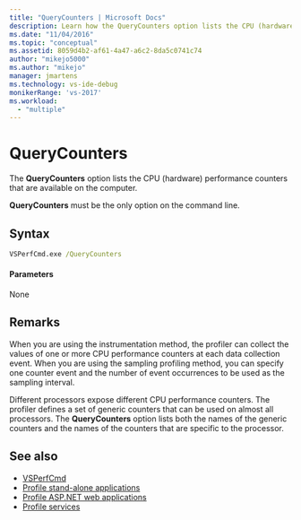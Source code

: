 ```yaml
---
title: "QueryCounters | Microsoft Docs"
description: Learn how the QueryCounters option lists the CPU (hardware) performance counters that are available on the computer.
ms.date: "11/04/2016"
ms.topic: "conceptual"
ms.assetid: 8059d4b2-af61-4a47-a6c2-8da5c0741c74
author: "mikejo5000"
ms.author: "mikejo"
manager: jmartens
ms.technology: vs-ide-debug
monikerRange: 'vs-2017'
ms.workload:
  - "multiple"
---
```

# QueryCounters
The **QueryCounters** option lists the CPU (hardware) performance counters that are available on the computer.

 **QueryCounters** must be the only option on the command line.

## Syntax

```cmd
VSPerfCmd.exe /QueryCounters
```

#### Parameters
 None

## Remarks
 When you are using the instrumentation method, the profiler can collect the values of one or more CPU performance counters at each data collection event. When you are using the sampling profiling method, you can specify one counter event and the number of event occurrences to be used as the sampling interval.

 Different processors expose different CPU performance counters. The profiler defines a set of generic counters that can be used on almost all processors. The **QueryCounters** option lists both the names of the generic counters and the names of the counters that are specific to the processor.

## See also
- [VSPerfCmd](../profiling/vsperfcmd.md)
- [Profile stand-alone applications](../profiling/command-line-profiling-of-stand-alone-applications.md)
- [Profile ASP.NET web applications](../profiling/command-line-profiling-of-aspnet-web-applications.md)
- [Profile services](../profiling/command-line-profiling-of-services.md)
